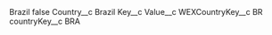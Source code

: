 <?xml version="1.0" encoding="UTF-8"?>
<CustomMetadata xmlns="http://soap.sforce.com/2006/04/metadata" xmlns:xsi="http://www.w3.org/2001/XMLSchema-instance" xmlns:xsd="http://www.w3.org/2001/XMLSchema">
    <label>Brazil</label>
    <protected>false</protected>
    <values>
        <field>Country__c</field>
        <value xsi:type="xsd:string">Brazil</value>
    </values>
    <values>
        <field>Key__c</field>
        <value xsi:nil="true"/>
    </values>
    <values>
        <field>Value__c</field>
        <value xsi:nil="true"/>
    </values>
    <values>
        <field>WEXCountryKey__c</field>
        <value xsi:type="xsd:string">BR</value>
    </values>
    <values>
        <field>countryKey__c</field>
        <value xsi:type="xsd:string">BRA</value>
    </values>
</CustomMetadata>
